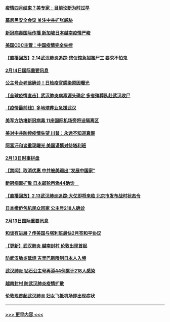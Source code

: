 #### [疫情四月结束？美专家﹕目前论断为时过早](../pages/prog202/a102777248.md?t=02150444) 
#### [慕尼黑安全会议 关注中共扩张威胁](../pages/prog202/a102777254.md?t=02150444) 
#### [新冠病毒国际传播 新加坡日本越南疫情严峻](../pages/prog202/a102777245.md?t=02150444) 
#### [美国CDC主管：中国疫情完全失控](../pages/prog202/a102777236.md?t=02150444) 
#### [【直播回放】2.14武汉肺炎追踪:殡仪馆急招搬尸工 要求不怕鬼](../pages/prog202/a102777141.md?t=02150444) 
#### [2月14日国际重要讯息](../pages/prog202/a102777073.md?t=02150444) 
#### [公主号台老翁确诊！日检疫官感染原因曝光](../pages/prog202/a102777075.md?t=02150444) 
#### [【全球疫情直击】武汉肺炎病毒源头确定 多省殡葬队赴武汉收尸](../pages/prog202/a102777026.md?t=02150444) 
#### [【疫情最前线】多地殡葬业急援武汉](../pages/prog202/a102776986.md?t=02150444) 
#### [美军方防堵新冠病毒 11座国际机场旁将设隔离区](../pages/prog202/a102776870.md?t=02150444) 
#### [美对中共防控疫情失望 川普：永远不知道真假](../pages/prog202/a102776836.md?t=02150444) 
#### [阿富汗和谈重现曙光 美国谨慎对待塔利班](../pages/prog202/a102776748.md?t=02150444) 
#### [2月13日时事拼盘](../pages/prog202/a102776689.md?t=02150444) 
#### [【禁闻】取消优惠 中共被美踢出“发展中国家”](../pages/prog202/a102776670.md?t=02150444) 
#### [新冠病毒扩散 日本邮轮再添44确诊　](../pages/prog202/a102776518.md?t=02150444) 
#### [【直播回放】2.13武汉肺炎追踪:大仗即将来临 北京市发布战时状态令](../pages/prog202/a102776399.md?t=02150444) 
#### [日本撤侨包机民众回家 公主号218人确诊](../pages/prog202/a102776346.md?t=02150444) 
#### [2月13日国际重要讯息](../pages/prog202/a102776339.md?t=02150444) 
#### [和谈有进展？传美国与塔利班最快2月签和平协议](../pages/prog202/a102776291.md?t=02150444) 
#### [【更新】武汉肺炎 越南封村 伦敦出现首起](../pages/prog202/a102770740.md?t=02150444) 
#### [防武汉肺炎延烧 吉里巴斯限制日本人入境](../pages/prog202/a102776276.md?t=02150444) 
#### [武汉肺炎 钻石公主号再添44例累计218人感染](../pages/prog202/a102776089.md?t=02150444) 
#### [越南封村 防武汉肺炎疫情扩散](../pages/prog202/a102776214.md?t=02150444) 
#### [伦敦现首起武汉肺炎 妇女飞抵机场即出现症状](../pages/prog202/a102776031.md?t=02150444) 

----
#### [ >>> 更早内容 <<< ](../indexes/prog202-earlier.md)
